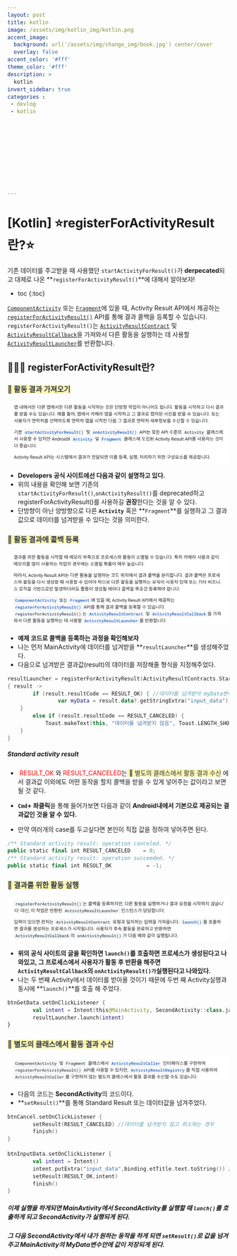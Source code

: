 ```yaml
---
layout: post
title: kotlin
image: /assets/img/kotlin_img/kotlin.png
accent_image: 
  background: url('/assets/img/change_img/book.jpg') center/cover
  overlay: false
accent_color: '#fff'
theme_color: '#fff'
description: >
  kotlin
invert_sidebar: true
categories :
 - devlog	
 - kotlin










---
```


# [Kotlin] ⭐️registerForActivityResult란?⭐️

기존 데이터를 주고받을 때 사용했던 `startActivityForResult()`가 **derpecated**되고 대체로 나온 **`registerForActivityResult()`**에 대해서 알아보자!



* toc
{:toc}




[`ComponentActivity`](https://developer.android.com/reference/androidx/activity/ComponentActivity?hl=ko) 또는 [`Fragment`](https://developer.android.com/reference/androidx/fragment/app/Fragment?hl=ko)에 있을 때, Activity Result API에서 제공하는 [`registerForActivityResult()`](https://developer.android.com/reference/androidx/activity/result/ActivityResultCaller?hl=ko#public-methods_1) API를 통해 결과 콜백을 등록할 수 있습니다. `registerForActivityResult()`는 [`ActivityResultContract`](https://developer.android.com/reference/androidx/activity/result/contract/ActivityResultContract?hl=ko) 및 [`ActivityResultCallback`](https://developer.android.com/reference/androidx/activity/result/ActivityResultCallback?hl=ko)을 가져와서 다른 활동을 실행하는 데 사용할 [`ActivityResultLauncher`](https://developer.android.com/reference/androidx/activity/result/ActivityResultLauncher?hl=ko)를 반환합니다.





## 👨🏻‍💻 registerForActivityResult란?

### <span style="color: #2D3748; background-color:#fff5b1;"> 📌 활동 결과 가져오기</span>

![image-20230825194456745](../../../assets/img/blog/image-20230825200004967.png)

- **Developers 공식 사이트에선 다음과 같이 설명하고 있다.**
- 위의 내용을 확인해 보면 기존의  `startActivityForResult()`,`onActivityResult()`를 deprecated하고 registerForActivityResult()를 사용하길 **권장**한다는 것을 알 수 있다.
- 단방향이 아닌 양방향으로 다른 **`Activity`** 혹은 **`Fragment`**를 실행하고 그 결과값으로 데이터를 넘겨받을 수 있다는 것을 의미한다.



### <span style="color: #2D3748; background-color:#fff5b1;"> 📌 활동 결과에 콜백 등록</span>

![image-20230825200401227](../../../assets/img/blog/image-20230825200401227.png)

- **예제 코드로 콜백을 등록하는 과정을 확인해보자**
- 나는 먼저 MainActivity에 데이터를 넘겨받을 **`resultLauncher`**를 생성해주었다.
- 다음으로 넘겨받은 결과값(result)의 데이터를 저장해줄 형식을 지정해주었다.

```kotlin
resultLauncher = registerForActivityResult(ActivityResultContracts.StartActivityForResult()) // 런처 생성
{ result ->
		if (result.resultCode == RESULT_OK) { //데이터를 넘겨받아 myData변수에 저장해줌
				var myData = result.data?.getStringExtra("input_data").toString()      
    } 
 		else if (result.resultCode == RESULT_CANCELED) {
    		Toast.makeText(this, "데이터를 넘겨받지 않음", Toast.LENGTH_SHORT).show()
    }
}
```



##### Standard activity result

- <span style="color: Red;"> RESULT_OK </span>와 <span style="color: Red;">RESULT_CANCELED</span>는<span style="color: #2D3748; background-color:#fff5b1;"> 📌 별도의 클래스에서 활동 결과 수신</span> 에서 결과값 이외에도 어떤 동작을 할지 콜백을 받을 수 있게 넣어주는 값이라고 보면 될 것 같다.

- **`Cmd`+ 좌클릭**을 통해 들어가보면 다음과 같이 **Android내에서 기본으로 제공되는 결과값인 것을 알 수 있다.**
- 만약 여러개의 case를 두고싶다면 본인이 직접 값을 정하여 넣어주면 된다.

```kotlin
/** Standard activity result: operation canceled. */
public static final int RESULT_CANCELED    = 0;
/** Standard activity result: operation succeeded. */
public static final int RESULT_OK           = -1;
```



### <span style="color: #2D3748; background-color:#fff5b1;"> 📌 결과를 위한 활동 실행</span>

![image-20230825201351609](../../../assets/img/blog/image-20230825201351609.png)

- **위의 공식 사이트의 글을 확인하면 `launch()`를 호출하면 프로세스가 생성된다고 나와있고, 그 프로세스에서 사용자가 활동 후 반환을 해주면 `ActivityResultCallback`의 `onActivityResult()가`실행된다고 나와있다.** 
- 나는 두 번째 Activity에서 데이터를 받아올 것이기 때문에 두번 째 Activity실행과 동시에 **`launch()`**를 호출 해 주었다.

```kotlin
btnGetData.setOnClickListener {
		val intent = Intent(this@MainActivity, SecondActivity::class.java)
		resultLauncher.launch(intent)
}
```



### <span style="color: #2D3748; background-color:#fff5b1;">📌 별도의 클래스에서 활동 결과 수신</span>

![image-20230825202214855](../../../assets/img/blog/image-20230825202214855.png)

- 다음의 코드는 **SecondActivity**의 코드이다.
- **`setResult()`**를 통해 Standard Result 또는 데이터값을 넘겨주었다.

```kotlin
btnCancel.setOnClickListener {
		setResult(RESULT_CANCELED) //데이터를 넘겨받지 않고 취소하는 경우
		finish()
}

btnInputData.setOnClickListener {
		val intent = Intent()
		intent.putExtra("input_data",binding.etTitle.text.toString()) // 넘겨받을 데이터의 name값"input_data"
		setResult(RESULT_OK,intent)
		finish()
}
```



##### 이제 실행을 하게되면 MainAvtivity에서 SecondActivity를 실행할 때 `lunch()`를 호출하게 되고 SecondActivity가 실행되게 된다.

##### 그 다음 SecondActivity에서 내가 원하는 동작을 하게 되면 `setResult()`로 값을 넘겨주고 MainActivity의 MyData변수안에 값이 저장되게 된다.